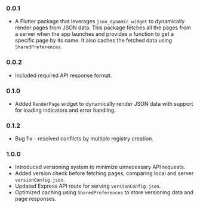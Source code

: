 ### 0.0.1

* A Flutter package that leverages `json_dynamic_widget` to dynamically render pages from JSON data. This package fetches all the pages from a server when the app launches and provides a function to get a specific page by its name. It also caches the fetched data using `SharedPreferences`.

### 0.0.2

* Included required API response format.

### 0.1.0

* Added `RenderPage` widget to dynamically render JSON data with support for loading indicators and error handling.

### 0.1.2

* Bug fix - resolved conflicts by multiple registry creation.

### 1.0.0

* Introduced versioning system to minimize unnecessary API requests.
* Added version check before fetching pages, comparing local and server `versionConfig.json`.
* Updated Express API route for serving `versionConfig.json`.
* Optimized caching using `SharedPreferences` to store versioning data and page responses.